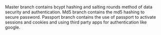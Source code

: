 Master branch contains bcypt hashing and salting rounds method of data security and authentication.
Md5 branch contains the md5 hashing to secure password.
Passport branch contains the use of passport to activate sessions and cookies and using third party apps for authentication like google.
